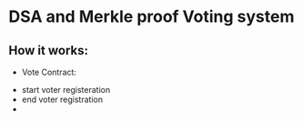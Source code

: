# DSA and Merkle proof Voting system
## How it works: 
- Vote Contract:
* start voter registeration
* end voter registration
* 


